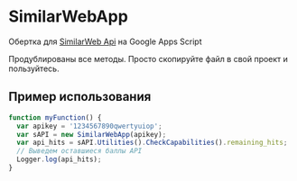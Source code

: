 # SimilarWebApp

Обертка для [SimilarWeb Api][api_doc] на Google Apps Script

Продублированы все методы. Просто скопируйте файл в свой проект и пользуйтесь.

[api_doc]: https://documenter.getpostman.com/view/5388671/RzfcNs8W

## Пример использования

```js
function myFunction() {
  var apikey = '1234567890qwertyuiop';
  var sAPI = new SimilarWebApp(apikey);
  var api_hits = sAPI.Utilities().CheckCapabilities().remaining_hits;
  // Выведем оставшиеся баллы API
  Logger.log(api_hits);
}
```
